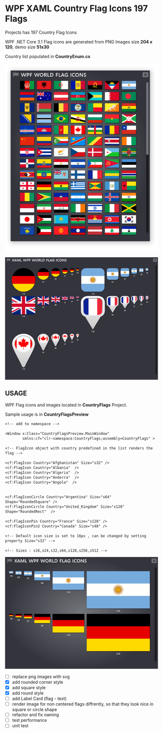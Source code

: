 # WPF XAML Country Flag Icons 197 Flags
Projects has 197 Country Flag Icons 

WPF .NET Core 3.1
Flag icons are generated from PNG Images size **204 x 120**,
demo size **51x30**

Country list populated in **CountryEnum.cs** 

![Image of WPF XAML Flag Icons](https://github.com/i470/WPF-Country-Flag-Icons/blob/master/wpf_country_icons.PNG)

![Image of WPF XAML Flag Icons with Pin , Square, Round, Circle Shapes](https://github.com/i470/WPF-Country-Flag-Icons/blob/master/wpf-xaml-world-country-flag-icons-square-rounded-rectangle-pin-fancy-pin.png)

## USAGE
WPF Flag icons and images located in **CountryFlags** Project.

Sample usage is in **CountryFlagsPreview** 
	
```xaml
<!-- add to namespace -->

<Window x:Class="CountryFlagsPreview.MainWindow"
        xmlns:cf="clr-namespace:CountryFlags;assembly=CountryFlags" >

<!-- FlagIcon object with country predefined in the list renders the flag -->

<cf:FlagIcon Country="Afghanistan" Size="s32" />
<cf:FlagIcon Country="Albania"  />
<cf:FlagIcon Country="Algeria"  />
<cf:FlagIcon Country="Andorra"  />
<cf:FlagIcon Country="Angola"  />


<cf:FlagIconCircle Country="Argentina" Size="s64"  Shape="RoundedSquare" />
<cf:FlagIconCircle Country="United_Kingdom" Size="s128" Shape="RoundedRect"  />

<cf:FlagIconPin Country="France" Size="s128" />
<cf:FlagIconPin2 Country="Canada" Size="s48" />

<!-- Default icon size is set to 16px , can be changed by setting property Size="s32" -->

<!-- Sizes : s16,s24,s32,s64,s128,s256,s512 -->

```
![Image of WPF XAML Flag Icons](https://github.com/i470/WPF-Country-Flag-Icons/blob/master/wpf-xaml-world-country-flags-sizes.png)

- [ ] replace png images with svg
- [x] add rounded corner style
- [x] add square style
- [x] add round style
- [ ] add Label Card (flag - text)
- [ ] render image for non centered flags diffrently, so that they look nice in square or circle shape
- [ ] refactor and fix naming
- [ ] test performance
- [ ] unit test
